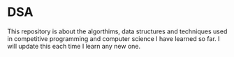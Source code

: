 # DSA
This repository is about the algorthims, data structures and techniques used in competitive programming and computer science I have learned so far.
I will update this each time I learn any new one.
